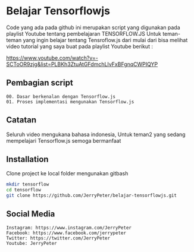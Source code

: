 # Belajar Tensorflowjs

Code yang ada pada github ini merupakan script yang digunakan pada playlist Youtube tentang pembelajaran TENSORFLOW.JS
Untuk teman-teman yang ingin belajar tentang Tensroflow.js dari mulai dari bisa melihat video tutorial yang saya buat
pada playlist Youtube berikut : 

https://www.youtube.com/watch?v=-SCToOR9zjg&list=PLBKh3ZtuAtGFdmchLIvFxBFgnqCWPIQYP


## Pembagian script

```plaintext
00. Dasar berkenalan dengan Tensorflow.js 
01. Proses implementasi mengunakan Tensorflow.js
```

## Catatan
Seluruh video mengukana bahasa indonesia,
Untuk teman2 yang sedang mempelajari Tensorflow.js semoga bermanfaat

## Installation

Clone project ke local folder mengunakan gitbash

```bash
mkdir tensorflow
cd tensorflow
git clone https://github.com/JerryPeter/belajar-tensorflowjs.git
```



## Social Media
```
Instagram: https://www.instagram.com/JerryPeter
Facebook: https://www.facebook.com/jerrypeter
Twitter: https://twitter.com/JerryPeter
Youtube: JerryPeter
```